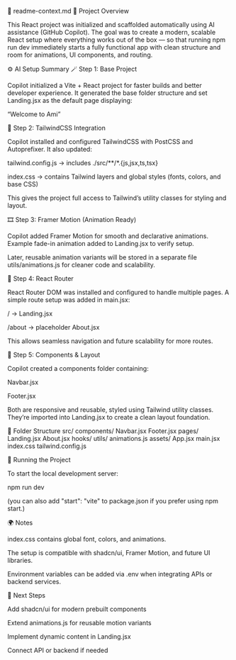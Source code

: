 🧠 readme-context.md
💬 Project Overview

This React project was initialized and scaffolded automatically using AI assistance (GitHub Copilot).
The goal was to create a modern, scalable React setup where everything works out of the box — so that running npm run dev immediately starts a fully functional app with clean structure and room for animations, UI components, and routing.

⚙️ AI Setup Summary
🪄 Step 1: Base Project

Copilot initialized a Vite + React project for faster builds and better developer experience.
It generated the base folder structure and set Landing.jsx as the default page displaying:

“Welcome to Ami”

🎨 Step 2: TailwindCSS Integration

Copilot installed and configured TailwindCSS with PostCSS and Autoprefixer.
It also updated:

tailwind.config.js → includes ./src/**/*.{js,jsx,ts,tsx}

index.css → contains Tailwind layers and global styles (fonts, colors, and base CSS)

This gives the project full access to Tailwind’s utility classes for styling and layout.

🎞️ Step 3: Framer Motion (Animation Ready)

Copilot added Framer Motion for smooth and declarative animations.
Example fade-in animation added to Landing.jsx to verify setup.

Later, reusable animation variants will be stored in a separate file utils/animations.js for cleaner code and scalability.

🧭 Step 4: React Router

React Router DOM was installed and configured to handle multiple pages.
A simple route setup was added in main.jsx:

/ → Landing.jsx

/about → placeholder About.jsx

This allows seamless navigation and future scalability for more routes.

🧱 Step 5: Components & Layout

Copilot created a components folder containing:

Navbar.jsx

Footer.jsx

Both are responsive and reusable, styled using Tailwind utility classes.
They’re imported into Landing.jsx to create a clean layout foundation.

🧩 Folder Structure
src/
  components/
    Navbar.jsx
    Footer.jsx
  pages/
    Landing.jsx
    About.jsx
  hooks/
  utils/
    animations.js
  assets/
  App.jsx
  main.jsx
index.css
tailwind.config.js

🚀 Running the Project

To start the local development server:

npm run dev


(you can also add "start": "vite" to package.json if you prefer using npm start.)

🌍 Notes

index.css contains global font, colors, and animations.

The setup is compatible with shadcn/ui, Framer Motion, and future UI libraries.

Environment variables can be added via .env when integrating APIs or backend services.

🔮 Next Steps

Add shadcn/ui for modern prebuilt components

Extend animations.js for reusable motion variants

Implement dynamic content in Landing.jsx

Connect API or backend if needed